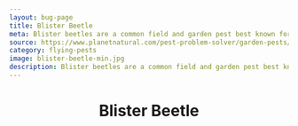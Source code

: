```yaml
---
layout: bug-page
title: Blister Beetle
meta: Blister beetles are a common field and garden pest best known for the welt-raising secretion they release when injured or crushed.  
source: https://www.planetnatural.com/pest-problem-solver/garden-pests/blister-beetle-control/
category: flying-pests
image: blister-beetle-min.jpg
description: Blister beetles are a common field and garden pest best known for the welt-raising secretion they release when injured or crushed. The secretion contains a blistering agent known as catharidin, a substance used to treat the lesions caused by pox virus. Catharidin is so effective at destroying tissue that it’s used in wart removal products. Catharidin is toxic if swallowed. It persists in dead beetles long after the hay they infested has been dried and baled. Horses are particularly susceptible to the poisoning. Depending on the type of beetle, as little as four to six grams of dead insects can be lethal. Humans who ingest the pest can expect severe damage to the urinary tract and gastrointestinal lining. Keep an eye on children who put things in their mouth if blister beetles may be present. In addition to the threat presented by its toxicity, the beetle does damage to both garden and commercial plants, consuming a variety of leaf crops, plant blossoms, landscape flowers and hay crops.
---
```


<header>
	<h1>Blister Beetle</h1>
</header>
